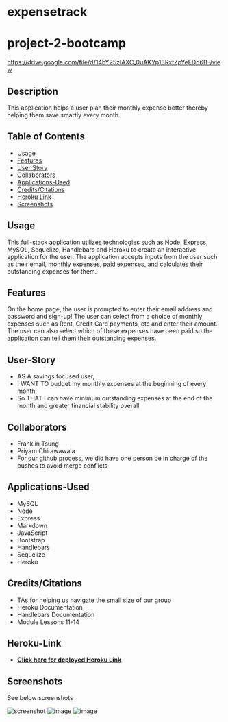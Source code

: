 # expensetrack

# project-2-bootcamp
https://drive.google.com/file/d/14bY25zIAXC_0uAKYp13RxtZpYeEDd6B-/view

## Description
This application helps a user plan their monthly expense better thereby helping them save smartly every month.


## Table of Contents
* [Usage](#Usage)
* [Features](#Features)
* [User Story](#User-Story)
* [Collaborators](#Collaborators)
* [Applications-Used](#Applications-Used)
* [Credits/Citations](#Credits/Citations)
* [Heroku Link](#Heroku-Link)
* [Screenshots](#Screenshots)


## Usage
This full-stack application utilizes technologies such as Node, Express, MySQL, Sequelize, Handlebars and Heroku to create an interactive application for the user. The application accepts inputs from the user such as their email, monthly expenses, paid expenses, and calculates their outstanding expenses for them.

## Features
On the home page, the user is prompted to enter their email address and password and sign-up! The user can select from a choice of monthly expenses such as Rent, Credit Card payments, etc and enter their amount. The user can also select which of these expenses have been paid so the application can tell them their outstanding expenses.

## User-Story
* AS A savings focused user,
* I WANT TO budget my monthly expenses at the beginning of every month,
* So THAT I can have minimum outstanding expenses at the end of the month and greater financial stability overall

## Collaborators
* Franklin Tsung
* Priyam Chirawawala
* For our github process, we did have one person be in charge of the pushes to avoid merge conflicts

## Applications-Used
* MySQL
* Node
* Express
* Markdown
* JavaScript
* Bootstrap
* Handlebars
* Sequelize
* Heroku

## Credits/Citations
* TAs for helping us navigate the small size of our group
* Heroku Documentation
* Handlebars Documentation
* Module Lessons 11-14

## Heroku-Link
* **[Click here for deployed Heroku Link](https://desolate-caverns-01190.herokuapp.com/)**


## Screenshots
See below screenshots


![screenshot](https://user-images.githubusercontent.com/42953264/173267960-f4802b42-4433-4eda-96ae-70aa9416c772.png)
![image](https://user-images.githubusercontent.com/42953264/173267972-0121e610-0673-4783-8e3e-83fbfefe3083.png)
![image](https://user-images.githubusercontent.com/42953264/173267981-13f43306-d59f-4686-9877-181f9151c4c0.png)



